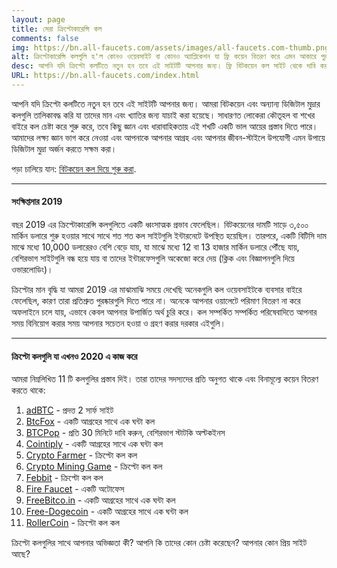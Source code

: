 ```yaml
---
layout: page
title: সেরা ক্রিপ্টোকারেন্সি কল
comments: false
img: https://bn.all-faucets.com/assets/images/all-faucets.com-thumb.png
alt: ক্রিপ্টোকারেন্সি কলগুলি হ'ল কোনও ওয়েবসাইট বা কোনও অ্যাপ্লিকেশন যা ফ্রি কয়েন বিতরণ করে এমন আকারে পুরষ্কার সিস্টেম।
desc: আপনি যদি ক্রিপ্টো কলটিতে নতুন হন তবে এই সাইটটি আপনার জন্য। ফ্রি বিটকয়েন কল সাইট থেকে দাবি করার সময় কীভাবে আপনার সময় এবং প্রচেষ্টার মূল্য বাড়ানো যায় তা শিখুন।
URL: https://bn.all-faucets.com/index.html
---
```

<link rel="stylesheet" href="https://cdnjs.cloudflare.com/ajax/libs/normalize/5.0.0/normalize.min.css">

আপনি যদি ক্রিপ্টো কলটিতে নতুন হন তবে এই সাইটটি আপনার জন্য। আমরা বিটকয়েন এবং অন্যান্য ডিজিটাল মুদ্রার কলগুলি তালিকাবদ্ধ করি যা তাদের মান এবং খ্যাতির জন্য যাচাই করা হয়েছে। সাধারণত লোকেরা কৌতূহল বা শখের বাইরে কল চেষ্টা করে শুরু করে, তবে কিছু জ্ঞান এবং ধারাবাহিকতায় এই শখটি একটি ভাল আয়ের প্রস্তাব দিতে পারে। আমাদের লক্ষ্য জ্ঞান ভাগ করে নেওয়া এবং আপনাকে আপনার আগ্রহ এবং আপনার জীবন-স্টাইলে উপযোগী এমন উপায়ে ডিজিটাল মুদ্রা অর্জন করতে সক্ষম করা।

পড়া চালিয়ে যান: <a href="https://bn.all-faucets.com/daily/2019/12/12/index.html">বিটকয়েন কল দিয়ে শুরু করা</a>.

---
#### সংক্ষিপ্তসার 2019

বছর 2019 এর ক্রিপ্টোকারেন্সি কলগুলিতে একটি ধ্বংসাত্মক প্রভাব ফেলেছিল। বিটকয়েনের দামটি সাড়ে ৩,৫০০ মার্কিন ডলারে শুরু হওয়ার সাথে সাথে শত শত কল সাইটগুলি ইন্টারনেটে উপস্থিত হয়েছিল। তারপরে, একটি বিটিসি দাম মাঝে মধ্যে 10,000 ডলারেরও বেশি বেড়ে যায়, যা মাঝে মধ্যে 12 বা 13 হাজার মার্কিন ডলারে পৌঁছে যায়, বেশিরভাগ সাইটগুলি বন্ধ হয়ে যায় বা তাদের ইন্টারফেসগুলি অকেজো করে দেয় (ক্লিক এবং বিজ্ঞাপনগুলি দিয়ে ওভারলোডিং)।

ক্রিপ্টোর মান বৃদ্ধি যা আমরা 2019 এর মাঝামাঝি সময়ে দেখেছি অনেকগুলি কল ওয়েবসাইটকে ব্যবসার বাইরে ফেলেছিল, কারণ তারা প্রতিশ্রুত পুরষ্কারগুলি দিতে পারে না। অনেকে আপনার ওয়ালেটে পরিমাণ বিতরণ না করে অফলাইনে চলে যায়, এভাবে কেবল আপনার উপার্জিত অর্থ চুরি করে। কল সম্পর্কিত সম্পর্কিত পরিষেবাদিতে আপনার সময় বিনিয়োগ করার সময় আপনার সচেতন হওয়া ও গ্রহণ করার দরকার এইগুলি।

---
#### ক্রিপ্টো কলগুলি যা এখনও 2020 এ কাজ করে

আমরা নিম্নলিখিত 11 টি কলগুলির প্রস্তাব দিই। তারা তাদের সদস্যদের প্রতি অনুগত থাকে এবং বিনামূল্যে কয়েন বিতরণ করতে থাকে:


1. <a href="http://bit.ly/www-adbtc" target="_blank">adBTC</a> - প্রদত্ত 2 সার্ফ সাইট
2. <a href="http://bit.ly/www-btcfox" target="_blank">BtcFox</a> - একটি আগ্রহের সাথে এক ঘন্টা কল
3. <a href="http://bit.ly/www-btcpop" target="_blank">BTCPop</a> - প্রতি 30 মিনিটে দাবি করুন, বেশিরভাগ স্টাটকি অল্টকইনস
4. <a href="http://bit.ly/www-cointiply" target="_blank">Cointiply</a> - একটি আগ্রহের সাথে এক ঘন্টা কল
5. <a href="http://bit.ly/www-cryptofarmer" target="_blank">Crypto Farmer</a> - ক্রিপ্টো কল কল
6. <a href="http://bit.ly/www-cryptomininggame" target="_blank">Crypto Mining Game</a> - ক্রিপ্টো কল কল
7. <a href="http://bit.ly/www-febbit" target="_blank">Febbit</a> - ক্রিপ্টো কল কল
8. <a href="http://bit.ly/www-firefaucet" target="_blank">Fire Faucet</a> - একটি অটোফেস
9. <a href="http://bit.ly/www-freebitcoin" target="_blank">FreeBitco.in</a> - একটি আগ্রহের সাথে এক ঘন্টা কল
10. <a href="http://bit.ly/www-free-dogecoin" target="_blank">Free-Dogecoin</a> - একটি আগ্রহের সাথে এক ঘন্টা কল
11. <a href="http://bit.ly/www-rollercoin" target="_blank">RollerCoin</a> - ক্রিপ্টো কল কল

ক্রিপ্টো কলগুলির সাথে আপনার অভিজ্ঞতা কী? আপনি কি তাদের কোন চেষ্টা করেছেন? আপনার কোন প্রিয় সাইট আছে?

<div id="commento"></div>
<script src="https://cdn.commento.io/js/commento.js"></script>
